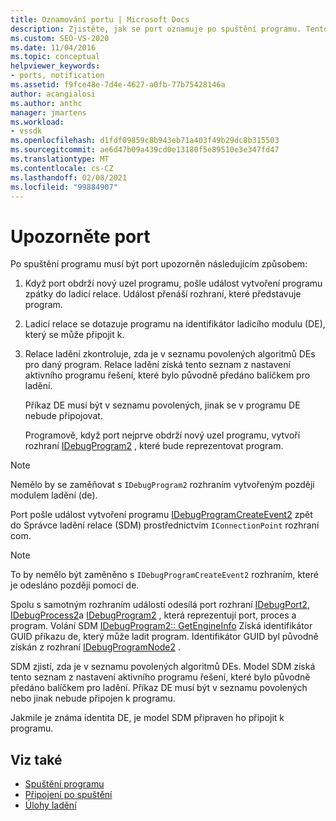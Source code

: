 ```yaml
---
title: Oznamování portu | Microsoft Docs
description: Zjistěte, jak se port oznamuje po spuštění programu. Tento článek obsahuje podrobný popis.
ms.custom: SEO-VS-2020
ms.date: 11/04/2016
ms.topic: conceptual
helpviewer_keywords:
- ports, notification
ms.assetid: f9fce48e-7d4e-4627-a0fb-77b75428146a
author: acangialosi
ms.author: anthc
manager: jmartens
ms.workload:
- vssdk
ms.openlocfilehash: d1fdf09859c8b943eb71a403f49b29dc8b315503
ms.sourcegitcommit: ae6d47b09a439cd0e13180f5e89510e3e347fd47
ms.translationtype: MT
ms.contentlocale: cs-CZ
ms.lasthandoff: 02/08/2021
ms.locfileid: "99884907"
---
```

# <a name="notify-the-port"></a>Upozorněte port
Po spuštění programu musí být port upozorněn následujícím způsobem:

1. Když port obdrží nový uzel programu, pošle událost vytvoření programu zpátky do ladicí relace. Událost přenáší rozhraní, které představuje program.

2. Ladicí relace se dotazuje programu na identifikátor ladicího modulu (DE), který se může připojit k.

3. Relace ladění zkontroluje, zda je v seznamu povolených algoritmů DEs pro daný program. Relace ladění získá tento seznam z nastavení aktivního programu řešení, které bylo původně předáno balíčkem pro ladění.

    Příkaz DE musí být v seznamu povolených, jinak se v programu DE nebude připojovat.

   Programově, když port nejprve obdrží nový uzel programu, vytvoří rozhraní [IDebugProgram2](../../extensibility/debugger/reference/idebugprogram2.md) , které bude reprezentovat program.

> [!NOTE]
> Nemělo by se zaměňovat s `IDebugProgram2` rozhraním vytvořeným později modulem ladění (de).

 Port pošle událost vytvoření programu [IDebugProgramCreateEvent2](../../extensibility/debugger/reference/idebugprogramcreateevent2.md) zpět do Správce ladění relace (SDM) prostřednictvím `IConnectionPoint` rozhraní com.

> [!NOTE]
> To by nemělo být zaměněno s `IDebugProgramCreateEvent2` rozhraním, které je odesláno později pomocí de.

 Spolu s samotným rozhraním událostí odesílá port rozhraní [IDebugPort2](../../extensibility/debugger/reference/idebugport2.md), [IDebugProcess2](../../extensibility/debugger/reference/idebugprocess2.md)a [IDebugProgram2](../../extensibility/debugger/reference/idebugprogram2.md) , která reprezentují port, proces a program. Volání SDM [IDebugProgram2:: GetEngineInfo](../../extensibility/debugger/reference/idebugprogram2-getengineinfo.md) Získá identifikátor GUID příkazu de, který může ladit program. Identifikátor GUID byl původně získán z rozhraní [IDebugProgramNode2](../../extensibility/debugger/reference/idebugprogramnode2.md) .

 SDM zjistí, zda je v seznamu povolených algoritmů DEs. Model SDM získá tento seznam z nastavení aktivního programu řešení, které bylo původně předáno balíčkem pro ladění. Příkaz DE musí být v seznamu povolených nebo jinak nebude připojen k programu.

 Jakmile je známa identita DE, je model SDM připraven ho připojit k programu.

## <a name="see-also"></a>Viz také
- [Spuštění programu](../../extensibility/debugger/launching-a-program.md)
- [Připojení po spuštění](../../extensibility/debugger/attaching-after-a-launch.md)
- [Úlohy ladění](../../extensibility/debugger/debugging-tasks.md)
